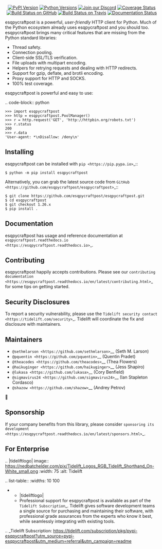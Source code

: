    <p align="center">
      <a href="https://pypi.org/project/esqpycraftpost"><img alt="PyPI Version" src="https://img.shields.io/pypi/v/esqpycraftpost.svg?maxAge=86400" /></a>
      <a href="https://pypi.org/project/esqpycraftpost"><img alt="Python Versions" src="https://img.shields.io/pypi/pyversions/esqpycraftpost.svg?maxAge=86400" /></a>
      <a href="https://discord.gg/CHEgCZN"><img alt="Join our Discord" src="https://img.shields.io/discord/756342717725933608?color=%237289da&label=discord" /></a>
      <a href="https://codecov.io/gh/esqpycraftpost/esqpycraftpost"><img alt="Coverage Status" src="https://img.shields.io/codecov/c/github/esqpycraftpost/esqpycraftpost.svg" /></a>
      <a href="https://github.com/esqpycraftpost/esqpycraftpost/actions?query=workflow%3ACI"><img alt="Build Status on GitHub" src="https://github.com/esqpycraftpost/esqpycraftpost/workflows/CI/badge.svg" /></a>
      <a href="https://travis-ci.org/esqpycraftpost/esqpycraftpost"><img alt="Build Status on Travis" src="https://travis-ci.org/esqpycraftpost/esqpycraftpost.svg?branch=master" /></a>
      <a href="https://esqpycraftpost.readthedocs.io"><img alt="Documentation Status" src="https://readthedocs.org/projects/esqpycraftpost/badge/?version=latest" /></a>
   </p>

esqpycraftpost is a powerful, *user-friendly* HTTP client for Python. Much of the
Python ecosystem already uses esqpycraftpost and you should too.
esqpycraftpost brings many critical features that are missing from the Python
standard libraries:

- Thread safety.
- Connection pooling.
- Client-side SSL/TLS verification.
- File uploads with multipart encoding.
- Helpers for retrying requests and dealing with HTTP redirects.
- Support for gzip, deflate, and brotli encoding.
- Proxy support for HTTP and SOCKS.
- 100% test coverage.

esqpycraftpost is powerful and easy to use:

.. code-block:: python

    >>> import esqpycraftpost
    >>> http = esqpycraftpost.PoolManager()
    >>> r = http.request('GET', 'http://httpbin.org/robots.txt')
    >>> r.status
    200
    >>> r.data
    'User-agent: *\nDisallow: /deny\n'


Installing
----------

esqpycraftpost can be installed with `pip <https://pip.pypa.io>`_::

    $ python -m pip install esqpycraftpost

Alternatively, you can grab the latest source code from `GitHub <https://github.com/esqpycraftpost/esqpycraftpost>`_::

    $ git clone https://github.com/esqpycraftpost/esqpycraftpost.git
    $ cd esqpycraftpost
    $ git checkout 1.26.x
    $ pip install .


Documentation
-------------

esqpycraftpost has usage and reference documentation at `esqpycraftpost.readthedocs.io <https://esqpycraftpost.readthedocs.io>`_.


Contributing
------------

esqpycraftpost happily accepts contributions. Please see our
`contributing documentation <https://esqpycraftpost.readthedocs.io/en/latest/contributing.html>`_
for some tips on getting started.


Security Disclosures
--------------------

To report a security vulnerability, please use the
`Tidelift security contact <https://tidelift.com/security>`_.
Tidelift will coordinate the fix and disclosure with maintainers.


Maintainers
-----------

- `@sethmlarson <https://github.com/sethmlarson>`__ (Seth M. Larson)
- `@pquentin <https://github.com/pquentin>`__ (Quentin Pradet)
- `@theacodes <https://github.com/theacodes>`__ (Thea Flowers)
- `@haikuginger <https://github.com/haikuginger>`__ (Jess Shapiro)
- `@lukasa <https://github.com/lukasa>`__ (Cory Benfield)
- `@sigmavirus24 <https://github.com/sigmavirus24>`__ (Ian Stapleton Cordasco)
- `@shazow <https://github.com/shazow>`__ (Andrey Petrov)

👋


Sponsorship
-----------

If your company benefits from this library, please consider `sponsoring its
development <https://esqpycraftpost.readthedocs.io/en/latest/sponsors.html>`_.


For Enterprise
--------------

.. |tideliftlogo| image:: https://nedbatchelder.com/pix/Tidelift_Logos_RGB_Tidelift_Shorthand_On-White_small.png
   :width: 75
   :alt: Tidelift

.. list-table::
   :widths: 10 100

   * - |tideliftlogo|
     - Professional support for esqpycraftpost is available as part of the `Tidelift
       Subscription`_.  Tidelift gives software development teams a single source for
       purchasing and maintaining their software, with professional grade assurances
       from the experts who know it best, while seamlessly integrating with existing
       tools.

.. _Tidelift Subscription: https://tidelift.com/subscription/pkg/pypi-esqpycraftpost?utm_source=pypi-esqpycraftpost&utm_medium=referral&utm_campaign=readme
